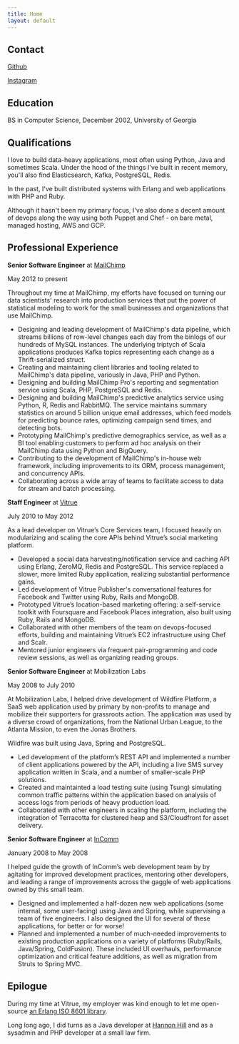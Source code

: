 ```yaml
---
title: Home
layout: default
---
```


## Contact ##

[Github][github]

[Instagram][instagram]

[github]: https://github.com/seansawyer
[instagram]: https://instagram.com/seanakadug


## Education ##

BS in Computer Science, December 2002, University of Georgia


## Qualifications ##

I love to build data-heavy applications, most often using Python, Java and
sometimes Scala. Under the hood of the things I've built in recent memory,
you'll also find Elasticsearch, Kafka, PostgreSQL, Redis.

In the past, I've built distributed systems with Erlang and web applications
with PHP and Ruby.

Although it hasn't been my primary focus, I've also done a decent amount of
devops along the way using both Puppet and Chef - on bare metal, managed
hosting, AWS and GCP.

## Professional Experience ##

__Senior Software Engineer__ at
[MailChimp][mailchimp]

May 2012 to present

Throughout my time at MailChimp, my efforts have focused on turning our
data scientists' research into production services that put the power of
statistical modeling to work for the small businesses and organizations that
use MailChimp. 

* Designing and leading development of MailChimp's data pipeline, which
  streams billions of row-level changes each day from the binlogs of our
  hundreds of MySQL instances. The underlying triptych of Scala applications
  produces Kafka topics representing each change as a Thrift-serialized struct.
* Creating and maintaining client libraries and tooling related to MailChimp's
  data pipeline, variously in Java, PHP and Python.
* Designing and building MailChimp Pro's reporting and segmentation service
  using Scala, PHP, PostgreSQL and Redis.
* Designing and building MailChimp's predictive analytics service using Python,
  R, Redis and RabbitMQ. The service maintains summary statistics on
  around 5 billion unique email addresses, which feed models for predicting
  bounce rates, optimizing campaign send times, and detecting bots.
* Prototyping MailChimp's predictive demographics service, as well as
  a BI tool enabling customers to perform ad hoc analysis on their MailChimp
  data using Python and BigQuery.
* Contributing to the development of MailChimp's in-house web framework,
  including improvements to its ORM, process management, and concurrency APIs.
* Collaborating across a wide array of teams to facilitate access to data
  for stream and batch processing.

[mailchimp]: https://mailchimp.com

__Staff Engineer__ at
[Vitrue][vitrue]

July 2010 to May 2012

As a lead developer on Vitrue’s Core Services team, I focused heavily on
modularizing and scaling the core APIs behind Vitrue’s social marketing
platform.

* Developed a social data harvesting/notification service and caching API
  using Erlang, ZeroMQ, Redis and PostgreSQL. This service replaced a
  slower, more limited Ruby application, realizing substantial
  performance gains.
* Led development of Vitrue Publisher's conversational features
  for Facebook and Twitter using Ruby, Rails and MongoDB.
* Prototyped Vitrue’s location-based marketing offering: a self-service toolkit
  with Foursquare and Facebook Places integration, also built using Ruby, Rails
  and MongoDB.
* Collaborated with other members of the team on devops-focused efforts,
  building and maintaining Vitrue’s EC2 infrastructure using Chef and Scalr.
* Mentored junior engineers via frequent pair-programming and code review
  sessions, as well as organizing reading groups.

[vitrue]: http://www.oracle.com/us/solutions/social/vitrue/index.html


__Senior Software Engineer__ at
Mobilization Labs

May 2008 to July 2010

At Mobilization Labs, I helped drive development of Wildfire Platform, a
SaaS web application used by primary by non-profits to manage and mobilize
their supporters for grassroots action. The application was used by a diverse
crowd of organizations, from the National Urban League, to the Atlanta Mission,
to even the Jonas Brothers.

Wildfire was built using Java, Spring and PostgreSQL.

* Led development of the platform’s REST API and implemented a number of client
  applications powered by the API, including a live SMS survey application
  written in Scala, and a number of smaller-scale PHP solutions.
* Created and maintainted a load testing suite (using Tsung) simulating common
  traffic patterns within the application based on analysis of access logs from
  periods of heavy production load.
* Collaborated with other engineers in scaling the platform, including the
  integration of Terracotta for clustered heap and S3/Cloudfront for asset
  delivery.

__Senior Software Engineer__ at
[InComm][incomm]

January 2008 to May 2008

I helped guide the growth of InComm’s web development team by by agitating for
improved development practices, mentoring other developers, and leading a range
of improvements across the gaggle of web applications owned by this small team.

* Designed and implemented a half-dozen new web applications (some internal,
  some user-facing) using Java and Spring, while supervising a team of five
  engineers. I also designed the UI for several of these applications, for
  better or for worse!
* Planned and implemented a number of much-needed improvements to existing
  production applications on a variety of platforms (Ruby/Rails, Java/Spring,
  ColdFusion). These included UI overhauls, performance optimization and
  critical feature additions, as well as migration from Struts to Spring MVC.

[incomm]: http://www.incomm.com/Pages/default.aspx


## Epilogue ##

During my time at Vitrue, my employer was kind enough to let me open-source
[an Erlang ISO 8601 library][iso-8601].

Long long ago, I did turns as a Java developer at [Hannon Hill][hannon-hill]
and as a sysadmin and PHP developer at a small law firm.

[hannon-hill]: https://www.hannonhill.com
[iso-8601]: https://github.com/erlsci/iso8601
